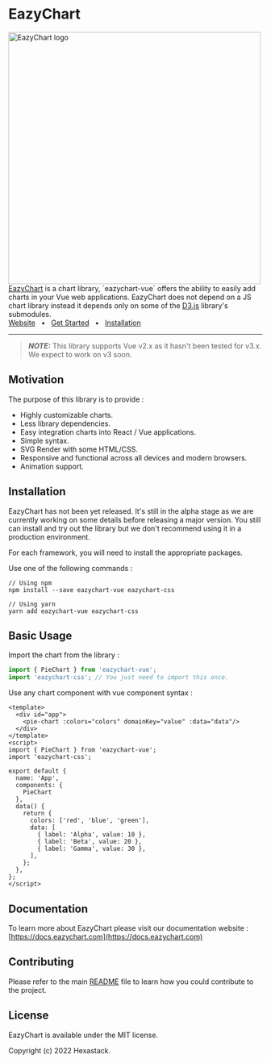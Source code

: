 # EazyChart
<img align="center" width="500" alt="EazyChart logo" src="https://eazychart.com/img/logo.png"/>
<br/>
<a href="https://eazychart.com/">EazyChart</a> is a chart library, `eazychart-vue` offers the ability to easily add charts in your Vue web applications. EazyChart does not depend on a JS chart library instead it depends only on some of the <a href="https://d3js.org/">D3.js</a> library's submodules.

<br />
<a href="https://docs.eazychart.com/">Website</a>
<span>&nbsp;&nbsp;•&nbsp;&nbsp;</span>
<a href="https://docs.eazychart.com/?path=/story/get-started-introduction--page">Get Started</a>
<span>&nbsp;&nbsp;•&nbsp;&nbsp;</span>
<a href="https://docs.eazychart.com/?path=/story/get-started-installation--page">Installation</a>
<br />
<hr />

> **_NOTE:_**  This library supports Vue v2.x as it hasn't been tested for v3.x. We expect to work on v3 soon.

## Motivation

The purpose of this library is to provide :
- Highly customizable charts.
- Less library dependencies.
- Easy integration charts into React / Vue applications.
- Simple syntax.
- SVG Render with some HTML/CSS.
- Responsive and functional across all devices and modern browsers.
- Animation support.

## Installation

EazyChart has not been yet released. It's still in the alpha stage as we are currently working on some details before releasing a major version. You still can install and try out the library but we don't recommend using it in a production environment.

For each framework, you will need to install the appropriate packages.

Use one of the following commands :

```
// Using npm
npm install --save eazychart-vue eazychart-css

// Using yarn
yarn add eazychart-vue eazychart-css
```

## Basic Usage

Import the chart from the library :
```js
import { PieChart } from 'eazychart-vue';
import 'eazychart-css'; // You just need to import this once.
```
Use any chart component with vue component syntax :
```vue
<template>
  <div id="app">
    <pie-chart :colors="colors" domainKey="value" :data="data"/>
  </div>
</template>
<script>
import { PieChart } from 'eazychart-vue';
import 'eazychart-css';

export default {
  name: 'App',
  components: {
    PieChart
  },
  data() {
    return {
      colors: ['red', 'blue', 'green'],
      data: [
        { label: 'Alpha', value: 10 },
        { label: 'Beta', value: 20 },
        { label: 'Gamma', value: 30 },
      ],
    };
  },
};
</script>
```

## Documentation

To learn more about EazyChart please visit our documentation website : [https://docs.eazychart.com](https://docs.eazychart.com)

## Contributing

Please refer to the main [README](../../README.md) file to learn how you could contribute to the project.

## License

EazyChart is available under the MIT license.

Copyright (c) 2022 Hexastack.

